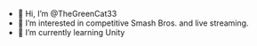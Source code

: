 - 👋 Hi, I’m @TheGreenCat33
- 👀 I’m interested in competitive Smash Bros. and live streaming.
- 🌱 I’m currently learning Unity

<!---
TheGreenCat33/TheGreenCat33 is a ✨ special ✨ repository because its `README.md` (this file) appears on your GitHub profile.
You can click the Preview link to take a look at your changes.
--->
